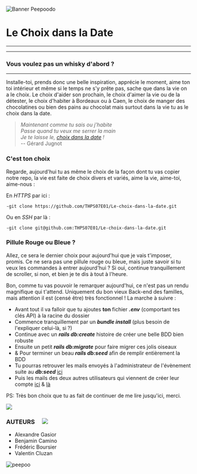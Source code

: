 ![Banner Peepoodo](https://peepoodo.github.io/peepoodo-box/logo.png)

# Le Choix dans la Date ![]()
---
---
### Vous voulez pas un whisky d'abord ?
---
Installe-toi, prends donc une belle inspiration, apprécie le moment, aime ton toi intérieur et même si le temps ne s'y prête pas, sache que dans la vie on a le choix. Le choix d'aider son prochain, le choix d'aimer la vie ou de la détester, le choix d'habiter à Bordeaux ou à Caen, le choix de manger des chocolatines ou bien des pains au chocolat mais surtout dans la vie tu as le choix dans la date.

> *Maintenant comme tu sais ou j’habite  
Passe quand tu veux me serrer la main  
Je te laisse le, [choix dans la date](https://www.youtube.com/watch?v=GIz4Ua-h1rM) !*  
> -- Gérard Jugnot

### C'est ton choix  ![]()

 Regarde, aujourd'hui tu as même le choix de la façon dont tu vas copier notre repo, la vie est faite de choix divers et variés, aime la vie, aime-toi, aime-nous :

 En *HTTPS* par ici :

    -git clone https://github.com/THPS07E01/Le-choix-dans-la-date.git
    
 Ou en *SSH* par là :
    
    -git clone git@github.com:THPS07E01/Le-choix-dans-la-date.git

### Pillule Rouge ou Bleue ?

Allez, ce sera le dernier choix pour aujourd'hui que je vais t'imposer, promis. Ce ne sera pas une pillule rouge ou bleue, mais juste savoir si tu veux les commandes à entrer aujourd'hui ? Si oui, continue tranquillement de scroller, si non, et bien je te dis à tout à l'heure.

Bon, comme tu vas pouvoir le remarquer aujourd'hui, ce n'est pas un rendu magnifique qui t'attend. Uniquement du bon vieux Back-end des familles, mais attention il est (censé être) très fonctionnel ! La marche à suivre :

- Avant tout il va falloir que tu ajoutes **ton** fichier ***.env*** (comportant tes clés API) à la racine du dossier
- Commence tranquillement par un ***bundle install*** (plus besoin de l'expliquer celui-là, si ?)
- Continue avec un ***rails db:create*** histoire de créer une belle BDD bien robuste
- Ensuite un petit ***rails db:migrate*** pour faire migrer ces jolis oiseaux
- & Pour terminer un beau ***rails db:seed*** afin de remplir entièrement la BDD
- Tu pourras retrouver les mails envoyés à l'administrateur de l'évènement suite au ***db:seed*** [ici](http://www.yopmail.com/peepoodo0)
- Puis les mails des deux autres utilisateurs qui viennent de créer leur compte [ici](http://www.yopmail.com/peepoodo1) & [là](http://www.yopmail.com/peepoodo2)

PS: Très bon choix que tu as fait de continuer de me lire jusqu'ici, merci.

![](https://media.giphy.com/media/l2YWxPbinlJYX5zMc/giphy.gif)

### AUTEURS     ![](https://media.giphy.com/media/Gb3FENu33eqKk/giphy.gif)        ![]()
 - Alexandre Gasior
 - Benjamin Camino
 - Frédéric Boursier
 - Valentin Cluzan

![peepoo](https://scontent-frx5-1.cdninstagram.com/vp/264d0ca397626a3b949b7e1a32f12c40/5CB8BC70/t51.2885-15/e35/43371552_345243769354400_135114894105553554_n.jpg?_nc_ht=scontent-frx5-1.cdninstagram.com&se=7&ig_cache_key=MTkwNDY1MDI1MjEwMzgzOTc4Mw%3D%3D.2)
